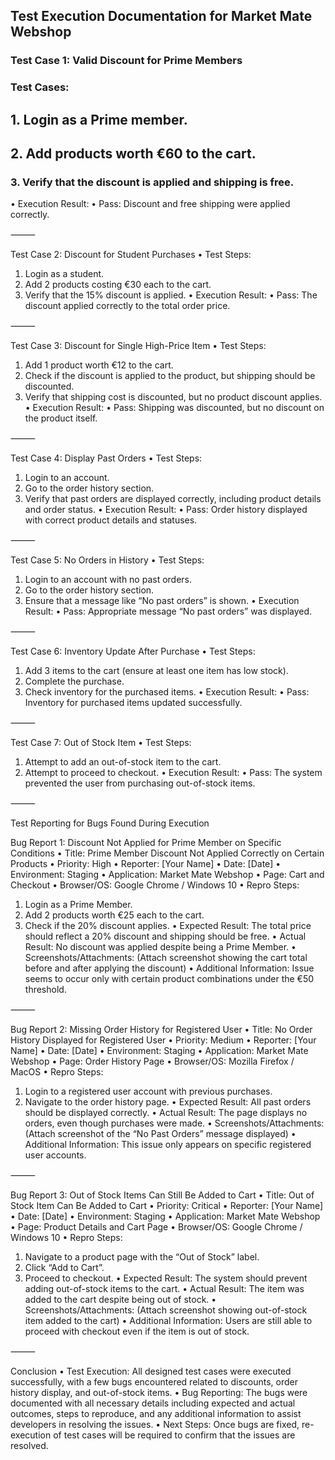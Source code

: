 ## **Test Execution Documentation for Market Mate Webshop** ##

### **Test Case 1: Valid Discount for Prime Members**
### Test Cases:
## 1. Login as a Prime member.
## 2. Add products worth €60 to the cart.
### 3. Verify that the discount is applied and shipping is free.
• Execution Result:
• Pass: Discount and free shipping were applied correctly.

⸻

Test Case 2: Discount for Student Purchases
• Test Steps:
1. Login as a student.
2. Add 2 products costing €30 each to the cart.
3. Verify that the 15% discount is applied.
• Execution Result:
• Pass: The discount applied correctly to the total order price.

⸻

Test Case 3: Discount for Single High-Price Item
• Test Steps:
1. Add 1 product worth €12 to the cart.
2. Check if the discount is applied to the product, but shipping should be discounted.
3. Verify that shipping cost is discounted, but no product discount applies.
• Execution Result:
• Pass: Shipping was discounted, but no discount on the product itself.

⸻

Test Case 4: Display Past Orders
• Test Steps:
1. Login to an account.
2. Go to the order history section.
3. Verify that past orders are displayed correctly, including product details and order status.
• Execution Result:
• Pass: Order history displayed with correct product details and statuses.

⸻

Test Case 5: No Orders in History
• Test Steps:
1. Login to an account with no past orders.
2. Go to the order history section.
3. Ensure that a message like “No past orders” is shown.
• Execution Result:
• Pass: Appropriate message “No past orders” was displayed.

⸻

Test Case 6: Inventory Update After Purchase
• Test Steps:
1. Add 3 items to the cart (ensure at least one item has low stock).
2. Complete the purchase.
3. Check inventory for the purchased items.
• Execution Result:
• Pass: Inventory for purchased items updated successfully.

⸻

Test Case 7: Out of Stock Item
• Test Steps:
1. Attempt to add an out-of-stock item to the cart.
2. Attempt to proceed to checkout.
• Execution Result:
• Pass: The system prevented the user from purchasing out-of-stock items.

⸻

Test Reporting for Bugs Found During Execution

Bug Report 1: Discount Not Applied for Prime Member on Specific Conditions
• Title: Prime Member Discount Not Applied Correctly on Certain Products
• Priority: High
• Reporter: [Your Name]
• Date: [Date]
• Environment: Staging
• Application: Market Mate Webshop
• Page: Cart and Checkout
• Browser/OS: Google Chrome / Windows 10
• Repro Steps:
1. Login as a Prime Member.
2. Add 2 products worth €25 each to the cart.
3. Check if the 20% discount applies.
• Expected Result: The total price should reflect a 20% discount and shipping should be free.
• Actual Result: No discount was applied despite being a Prime Member.
• Screenshots/Attachments:
(Attach screenshot showing the cart total before and after applying the discount)
• Additional Information:
Issue seems to occur only with certain product combinations under the €50 threshold.

⸻

Bug Report 2: Missing Order History for Registered User
• Title: No Order History Displayed for Registered User
• Priority: Medium
• Reporter: [Your Name]
• Date: [Date]
• Environment: Staging
• Application: Market Mate Webshop
• Page: Order History Page
• Browser/OS: Mozilla Firefox / MacOS
• Repro Steps:
1. Login to a registered user account with previous purchases.
2. Navigate to the order history page.
• Expected Result: All past orders should be displayed correctly.
• Actual Result: The page displays no orders, even though purchases were made.
• Screenshots/Attachments:
(Attach screenshot of the “No Past Orders” message displayed)
• Additional Information:
This issue only appears on specific registered user accounts.

⸻

Bug Report 3: Out of Stock Items Can Still Be Added to Cart
• Title: Out of Stock Item Can Be Added to Cart
• Priority: Critical
• Reporter: [Your Name]
• Date: [Date]
• Environment: Staging
• Application: Market Mate Webshop
• Page: Product Details and Cart Page
• Browser/OS: Google Chrome / Windows 10
• Repro Steps:
1. Navigate to a product page with the “Out of Stock” label.
2. Click “Add to Cart”.
3. Proceed to checkout.
• Expected Result: The system should prevent adding out-of-stock items to the cart.
• Actual Result: The item was added to the cart despite being out of stock.
• Screenshots/Attachments:
(Attach screenshot showing out-of-stock item added to the cart)
• Additional Information:
Users are still able to proceed with checkout even if the item is out of stock.

⸻

Conclusion
• Test Execution: All designed test cases were executed successfully, with a few bugs encountered related to discounts, order history display, and out-of-stock items.
• Bug Reporting: The bugs were documented with all necessary details including expected and actual outcomes, steps to reproduce, and any additional information to assist developers in resolving the issues.
• Next Steps: Once bugs are fixed, re-execution of test cases will be required to confirm that the issues are resolved.
